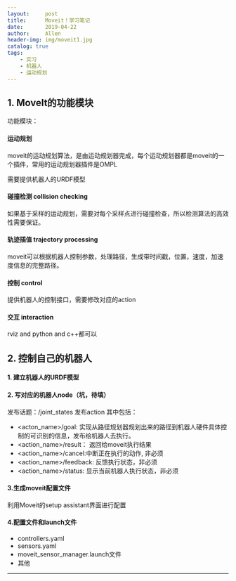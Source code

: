 ```yaml
---
layout:     post
title:      Moveit！学习笔记
date:       2019-04-22
author:     Allen
header-img: img/moveit1.jpg
catalog: true
tags:
    - 实习
    - 机器人
    - 运动规划
---
```


## 1. MoveIt的功能模块
功能模块：
#### 运动规划
moveit的运动规划算法，是由运动规划器完成，每个运动规划器都是moveit的一个插件，常用的运动规划器插件是OMPL

需要提供机器人的URDF模型


#### 碰撞检测 collision checking
如果基于采样的运动规划，需要对每个采样点进行碰撞检查，所以检测算法的高效性需要保证。

#### 轨迹插值 trajectory processing
moveit可以根据机器人控制参数，处理路径，生成带时间戳，位置，速度，加速度信息的完整路径。

#### 控制 control
提供机器人的控制接口，需要修改对应的action

#### 交互 interaction
rviz and python and c++都可以

## 2. 控制自己的机器人

#### 1. 建立机器人的URDF模型

#### 2. 写对应的机器人node（坑，待填）
发布话题：/joint_states
发布action
其中包括：
- <acton_name>/goal: 实现从路径规划器规划出来的路径到机器人硬件具体控制的可识别的信息，发布给机器人去执行。
- <action_name>/result： 返回给moveit执行结果
- <action_name>/cancel:中断正在执行的动作, 非必须
- <action_name>/feedback: 反馈执行状态，非必须
- <action_name>/status: 显示当前机器人执行状态，非必须
#### 3.生成moveit配置文件
利用Moveit的setup assistant界面进行配置
#### 4.配置文件和launch文件
- controllers.yaml
- sensors.yaml
- moveit_sensor_manager.launch文件
- 其他

---
